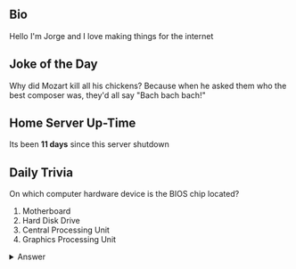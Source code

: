 ## Bio

Hello I'm Jorge and I love making things for the internet

## Joke of the Day

Why did Mozart kill all his chickens?
Because when he asked them who the best composer was, they'd all say "Bach bach bach!"


## Home Server Up-Time

Its been **11 days** since this server shutdown


## Daily Trivia

On which computer hardware device is the BIOS chip located?
 1. Motherboard
 2. Hard Disk Drive
 3. Central Processing Unit
 4. Graphics Processing Unit

<details>
  <summary>Answer</summary>
  Motherboard
</details>

